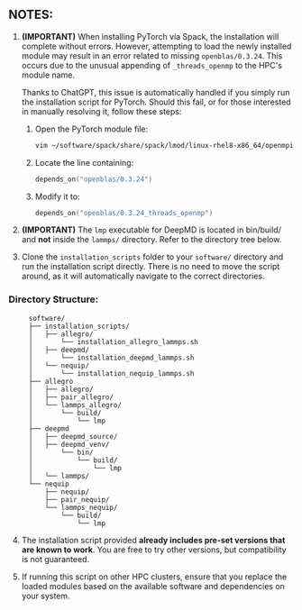 ## NOTES:

1. **(IMPORTANT)** When installing PyTorch via Spack, the installation will complete without errors. However, attempting to load the newly installed module may result in an error related to 
   missing `openblas/0.3.24`. This occurs due to the unusual appending of `_threads_openmp` to the HPC's module name.  

   Thanks to ChatGPT, this issue is automatically handled if you simply run the installation script for PyTorch. Should this fail, or for those interested in manually resolving it, follow 
   these steps:

   1. Open the PyTorch module file:
      ```bash
      vim ~/software/spack/share/spack/lmod/linux-rhel8-x86_64/openmpi/4.1.6-h2uag4k/Core/py-torch/2.1.0.lua
      ```
   2. Locate the line containing:
      ```lua
      depends_on("openblas/0.3.24")
      ```
   3. Modify it to:
      ```lua
      depends_on("openblas/0.3.24_threads_openmp")
      ```

2. **(IMPORTANT)** The `lmp` executable for DeepMD is located in bin/build/ and **not** inside the `lammps/` directory. Refer to the directory tree below.

3. Clone the `installation_scripts` folder to your `software/` directory and run the installation script directly. There is no need to move the script around, as it will automatically navigate to the correct directories.

### Directory Structure:
```
	 software/
	 ├── installation_scripts/
	 │   ├── allegro/
	 │       └── installation_allegro_lammps.sh
	 │   ├── deepmd/
	 │       └── installation_deepmd_lammps.sh
	 │   └── nequip/
	 │       └── installation_nequip_lammps.sh
	 ├── allegro
	 │   ├── allegro/
	 │   ├── pair_allegro/
	 │   └── lammps_allegro/
	 │       └── build/
	 │           └── lmp
	 ├── deepmd
	 │   ├── deepmd_source/
	 │   ├── deepmd_venv/
	 │   	 └── bin/
	 │           └── build/
	 │               └── lmp
	 │   └── lammps/
	 └── nequip
	     ├── nequip/
	     ├── pair_nequip/
	     └── lammps_nequip/
	         └── build/
	             └── lmp
```

4. The installation script provided **already includes pre-set versions that are known to work**. You are free to try other versions, but compatibility is not guaranteed.

5. If running this script on other HPC clusters, ensure that you replace the loaded modules based on the available software and dependencies on your system.

